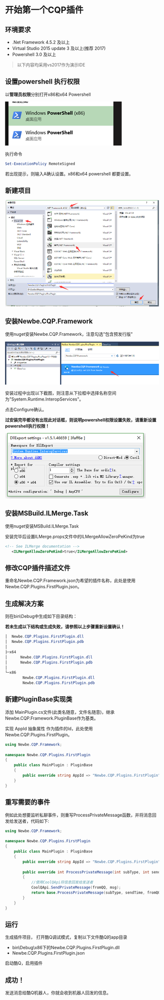 # 开始第一个CQP插件

## 环境要求

- .Net Framework 4.5.2 及以上
- Virtual Studio 2015 update 3 及以上(推荐 2017)
- Powershell 3.0 及以上

> 以下内容均采用vs2017作为演示IDE

## 设置powershell 执行权限

以**管理员权限**分别打开x86和x64 Powershell

![powershell截图](assets/001/001-8aacfdfe.png)

执行命令

```powershell
Set-ExecutionPolicy RemoteSigned
```

若出现提示，则输入A确认设置。x86和x64 powershell 都要设置。

## 新建项目

![新建插件项目](assets/001/001-b8b344fa.png)

## 安装Newbe.CQP.Framework

使用nuget安装Newbe.CQP.Framework，注意勾选"包含预发行版"

![nuget安装Newbe.CQP.Framework](assets/001/001-706d8a18.png)

安装过程中出现以下截图，则注意从下拉框中选择名称空间为"Syetem.Runtime.InteropServices"。

点击Configure确认。

**过安装完毕都没有出现此对话框，则说明powershell权限设置失败，请重新设置powershell执行权限！**

![](assets/001/001-194afd3b.png)

## 安装MSBuild.ILMerge.Task

使用nuget安装MSBuild.ILMerge.Task

安装完毕后设置ILMerge.props文件中的ILMergeAllowZeroPeKind为true

```xml
<!-- See ILMerge documentation -->
   <ILMergeAllowZeroPeKind>true</ILMergeAllowZeroPeKind>
```

## 修改CQP插件描述文件

重命名Newbe.CQP.Framework.json为希望的插件名称，此处是使用Newbe.CQP.Plugins.FirstPlugin.json。

## 生成解决方案

则在bin\Debug中生成如下目录结构：

**若未生成以下结构或生成失败，请参照以上步骤重新设置确认！**

```powershell
│  Newbe.CQP.Plugins.FirstPlugin.dll
│  Newbe.CQP.Plugins.FirstPlugin.pdb
│
├─x64
│      Newbe.CQP.Plugins.FirstPlugin.dll
│      Newbe.CQP.Plugins.FirstPlugin.pdb
│
└─x86
        Newbe.CQP.Plugins.FirstPlugin.dll
        Newbe.CQP.Plugins.FirstPlugin.pdb
```

## 新建PluginBase实现类

添加 MainPlugin.cs文件(此类名随意，文件名随意)，继承Newbe.CQP.Framework.PluginBase作为基类。

实现 AppId 抽象属性 作为插件的Id，此处使用Newbe.CQP.Plugins.FirstPlugin。

```csharp
using Newbe.CQP.Framework;

namespace Newbe.CQP.Plugins.FirstPlugin
{
    public class MainPlugin : PluginBase
    {
        public override string AppId => "Newbe.CQP.Plugins.FirstPlugin";
    }
}
```

## 重写需要的事件

例如此处想要监听私聊事件，则重写ProcessPrivateMessage函数，并将消息回发给发送者，代码如下:

```csharp
using Newbe.CQP.Framework;

namespace Newbe.CQP.Plugins.FirstPlugin
{
    public class MainPlugin : PluginBase
    {
        public override string AppId => "Newbe.CQP.Plugins.FirstPlugin";

        public override int ProcessPrivateMessage(int subType, int sendTime, long fromQQ, string msg, int font)
        {
            //使用CoolQApi将信息回发给发送者
            CoolQApi.SendPrivateMessage(fromQQ, msg);
            return base.ProcessPrivateMessage(subType, sendTime, fromQQ, msg, font);
        }
    }
}
```

## 运行

生成插件项目， 打开酷Q调试模式，复制以下文件酷Q的app目录

- bin\Debug\x86下的Newbe.CQP.Plugins.FirstPlugin.dll
- Newbe.CQP.Plugins.FirstPlugin.json

启动酷Q，启用插件

## 成功！

发送消息给酷Q机器人，你就会收到机器人回发的信息。
